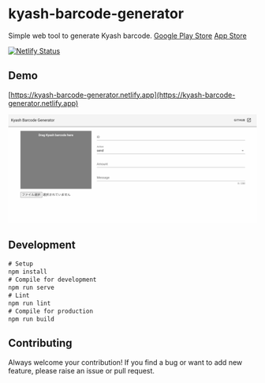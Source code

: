 # kyash-barcode-generator

Simple web tool to generate Kyash barcode. [Google Play Store](https://play.google.com/store/apps/details?id=co.kyash) [App Store](https://apps.apple.com/jp/app/id1084264883)

[![Netlify Status](https://api.netlify.com/api/v1/badges/964fd768-ac24-4f26-a2e9-8172eb29f9fd/deploy-status)](https://app.netlify.com/sites/kyash-barcode-generator/deploys)

## Demo

[https://kyash-barcode-generator.netlify.app](https://kyash-barcode-generator.netlify.app)

![demo](https://raw.githubusercontent.com/konifar/kyash-barcode-generator/master/art/demo.gif)

## Development

```shell
# Setup
npm install
# Compile for development
npm run serve
# Lint
npm run lint
# Compile for production
npm run build
```

## Contributing

Always welcome your contribution! If you find a bug or want to add new feature, please raise an issue or pull request.
